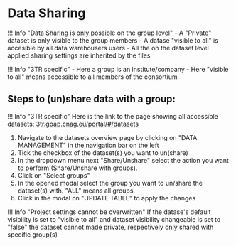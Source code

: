 # Data Sharing

!!! Info "Data Sharing is only possible on the group level"
    - A "Private" dataset is only visible to the group members
    - A datase "visible to all" is accesible by all data warehousers users
    - All the on the dataset level applied sharing settings are inherited by the files

!!! Info "3TR specific"
    - Here a group is an institute/company
    - Here "visible to all" means accessible to all members of the consortium

## Steps to (un)share data with a group:

!!! Info "3TR specific"
    Here is the link to the page showing all accessible datasets:
    [3tr.gpap.cnag.eu/portal/#/datasets](https://3tr.gpap.cnag.eu/portal/#/datasets)

1. Navigate to the datasets overview page by clicking on "DATA MANAGEMENT" in the navigation bar on the left
2. Tick the checkbox of the dataset(s) you want to un(share)
3. In the dropdown menu next "Share/Unshare" select the action you want to perform (Share/Unshare with groups).
4. Click on "Select groups" 
5. In the opened modal select the group you want to un/share the dataset(s) with.
   "ALL" means all groups.
6. Click in the modal on "UPDATE TABLE" to apply the changes

!!! Info "Project settings cannot be overwritten"
    If the datase's default visibility is set to "visible to all" 
    and dataset visibility changeable is set to "false"
    the dataset cannot made private, respectively only shared with specific group(s)